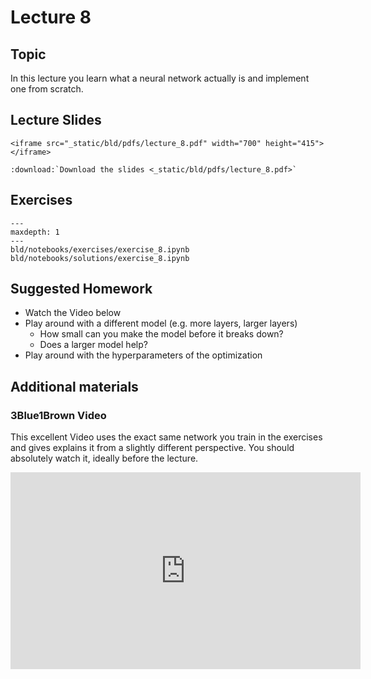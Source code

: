 # Lecture 8

## Topic

In this lecture you learn what a neural network actually is and implement one from scratch.


## Lecture Slides

```{raw} html
<iframe src="_static/bld/pdfs/lecture_8.pdf" width="700" height="415"></iframe>
```

```{eval-rst}
:download:`Download the slides <_static/bld/pdfs/lecture_8.pdf>`
```

## Exercises


```{toctree}
---
maxdepth: 1
---
bld/notebooks/exercises/exercise_8.ipynb
bld/notebooks/solutions/exercise_8.ipynb
```

## Suggested Homework

- Watch the Video below
- Play around with a different model (e.g. more layers, larger layers)
    - How small can you make the model before it breaks down?
    - Does a larger model help?
- Play around with the hyperparameters of the optimization

## Additional materials

### 3Blue1Brown Video

This excellent Video uses the exact same network you train in the exercises and gives
explains it from a slightly different perspective. You should absolutely watch it,
ideally before the lecture.

<iframe width="560" height="315" src="https://www.youtube.com/embed/aircAruvnKk" title="YouTube video player" frameborder="0" allow="accelerometer; autoplay; clipboard-write; encrypted-media; gyroscope; picture-in-picture; web-share" allowfullscreen></iframe>
